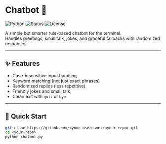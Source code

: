 # Chatbot 🤖  


![Python](https://img.shields.io/badge/Python-3.8%2B-blue)
![Status](https://img.shields.io/badge/Status-Active-brightgreen)
![License](https://img.shields.io/badge/License-MIT-informational)

A simple but smarter rule-based chatbot for the terminal.  
Handles greetings, small talk, jokes, and graceful fallbacks with randomized responses.

---

## ✨ Features
- Case-insensitive input handling
- Keyword matching (not just exact phrases)
- Randomized replies (less repetitive)
- Friendly jokes and small talk
- Clean exit with `quit` or `bye`

---

## 🚀 Quick Start
```bash
git clone https://github.com/<your-username>/<your-repo>.git
cd <your-repo>
python chatbot.py


